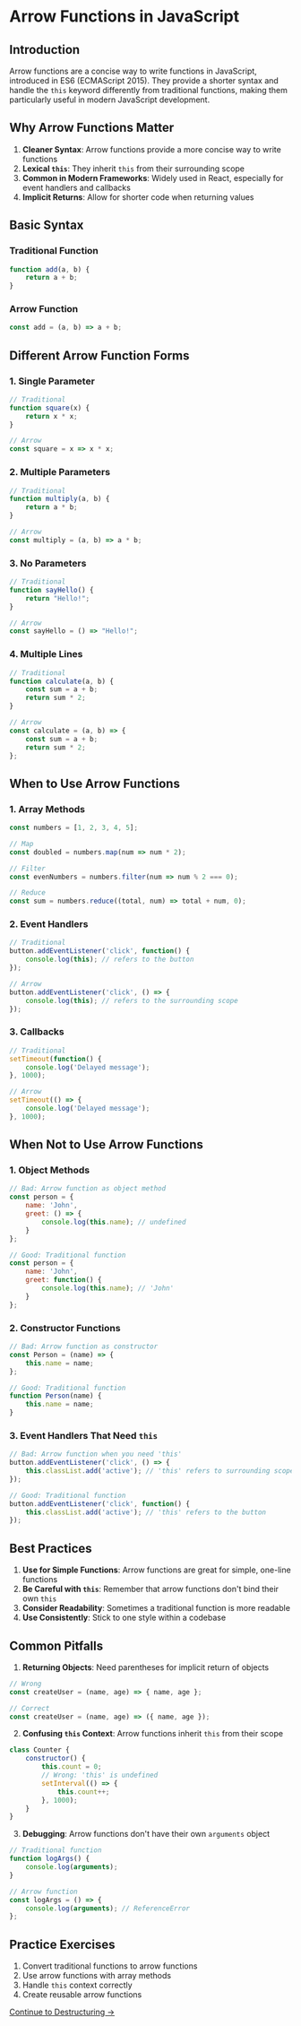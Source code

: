 # Arrow Functions in JavaScript

## Introduction
Arrow functions are a concise way to write functions in JavaScript, introduced in ES6 (ECMAScript 2015). They provide a shorter syntax and handle the `this` keyword differently from traditional functions, making them particularly useful in modern JavaScript development.

## Why Arrow Functions Matter
1. **Cleaner Syntax**: Arrow functions provide a more concise way to write functions
2. **Lexical `this`**: They inherit `this` from their surrounding scope
3. **Common in Modern Frameworks**: Widely used in React, especially for event handlers and callbacks
4. **Implicit Returns**: Allow for shorter code when returning values

## Basic Syntax

### Traditional Function
```javascript
function add(a, b) {
    return a + b;
}
```

### Arrow Function
```javascript
const add = (a, b) => a + b;
```

## Different Arrow Function Forms

### 1. Single Parameter
```javascript
// Traditional
function square(x) {
    return x * x;
}

// Arrow
const square = x => x * x;
```

### 2. Multiple Parameters
```javascript
// Traditional
function multiply(a, b) {
    return a * b;
}

// Arrow
const multiply = (a, b) => a * b;
```

### 3. No Parameters
```javascript
// Traditional
function sayHello() {
    return "Hello!";
}

// Arrow
const sayHello = () => "Hello!";
```

### 4. Multiple Lines
```javascript
// Traditional
function calculate(a, b) {
    const sum = a + b;
    return sum * 2;
}

// Arrow
const calculate = (a, b) => {
    const sum = a + b;
    return sum * 2;
};
```

## When to Use Arrow Functions

### 1. Array Methods
```javascript
const numbers = [1, 2, 3, 4, 5];

// Map
const doubled = numbers.map(num => num * 2);

// Filter
const evenNumbers = numbers.filter(num => num % 2 === 0);

// Reduce
const sum = numbers.reduce((total, num) => total + num, 0);
```

### 2. Event Handlers
```javascript
// Traditional
button.addEventListener('click', function() {
    console.log(this); // refers to the button
});

// Arrow
button.addEventListener('click', () => {
    console.log(this); // refers to the surrounding scope
});
```

### 3. Callbacks
```javascript
// Traditional
setTimeout(function() {
    console.log('Delayed message');
}, 1000);

// Arrow
setTimeout(() => {
    console.log('Delayed message');
}, 1000);
```

## When Not to Use Arrow Functions

### 1. Object Methods
```javascript
// Bad: Arrow function as object method
const person = {
    name: 'John',
    greet: () => {
        console.log(this.name); // undefined
    }
};

// Good: Traditional function
const person = {
    name: 'John',
    greet: function() {
        console.log(this.name); // 'John'
    }
};
```

### 2. Constructor Functions
```javascript
// Bad: Arrow function as constructor
const Person = (name) => {
    this.name = name;
};

// Good: Traditional function
function Person(name) {
    this.name = name;
}
```

### 3. Event Handlers That Need `this`
```javascript
// Bad: Arrow function when you need 'this'
button.addEventListener('click', () => {
    this.classList.add('active'); // 'this' refers to surrounding scope
});

// Good: Traditional function
button.addEventListener('click', function() {
    this.classList.add('active'); // 'this' refers to the button
});
```

## Best Practices

1. **Use for Simple Functions**: Arrow functions are great for simple, one-line functions
2. **Be Careful with `this`**: Remember that arrow functions don't bind their own `this`
3. **Consider Readability**: Sometimes a traditional function is more readable
4. **Use Consistently**: Stick to one style within a codebase

## Common Pitfalls

1. **Returning Objects**: Need parentheses for implicit return of objects
```javascript
// Wrong
const createUser = (name, age) => { name, age };

// Correct
const createUser = (name, age) => ({ name, age });
```

2. **Confusing `this` Context**: Arrow functions inherit `this` from their scope
```javascript
class Counter {
    constructor() {
        this.count = 0;
        // Wrong: 'this' is undefined
        setInterval(() => {
            this.count++;
        }, 1000);
    }
}
```

3. **Debugging**: Arrow functions don't have their own `arguments` object
```javascript
// Traditional function
function logArgs() {
    console.log(arguments);
}

// Arrow function
const logArgs = () => {
    console.log(arguments); // ReferenceError
};
```

## Practice Exercises
1. Convert traditional functions to arrow functions
2. Use arrow functions with array methods
3. Handle `this` context correctly
4. Create reusable arrow functions

[Continue to Destructuring →](./destructuring.md) 